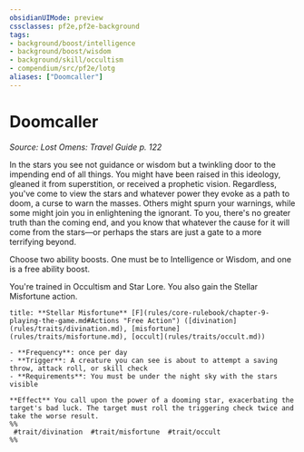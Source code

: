 ```yaml
---
obsidianUIMode: preview
cssclasses: pf2e,pf2e-background
tags:
- background/boost/intelligence
- background/boost/wisdom
- background/skill/occultism
- compendium/src/pf2e/lotg
aliases: ["Doomcaller"]
---
```

# Doomcaller
*Source: Lost Omens: Travel Guide p. 122*  

In the stars you see not guidance or wisdom but a twinkling door to the impending end of all things. You might have been raised in this ideology, gleaned it from superstition, or received a prophetic vision. Regardless, you've come to view the stars and whatever power they evoke as a path to doom, a curse to warn the masses. Others might spurn your warnings, while some might join you in enlightening the ignorant. To you, there's no greater truth than the coming end, and you know that whatever the cause for it will come from the stars—or perhaps the stars are just a gate to a more terrifying beyond.

Choose two ability boosts. One must be to Intelligence or Wisdom, and one is a free ability boost.

You're trained in Occultism and Star Lore. You also gain the Stellar Misfortune action.

```ad-embed-ability
title: **Stellar Misfortune** [F](rules/core-rulebook/chapter-9-playing-the-game.md#Actions "Free Action") ([divination](rules/traits/divination.md), [misfortune](rules/traits/misfortune.md), [occult](rules/traits/occult.md))

- **Frequency**: once per day
- **Trigger**: A creature you can see is about to attempt a saving throw, attack roll, or skill check
- **Requirements**: You must be under the night sky with the stars visible

**Effect** You call upon the power of a dooming star, exacerbating the target's bad luck. The target must roll the triggering check twice and take the worse result.  
%%
 #trait/divination  #trait/misfortune  #trait/occult 
%%
```